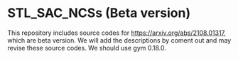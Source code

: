 # STL_SAC_NCSs (Beta version)
This repository includes source codes for https://arxiv.org/abs/2108.01317, which are beta version. We will add the descriptions by coment out and may revise these source codes. We should use gym 0.18.0.
